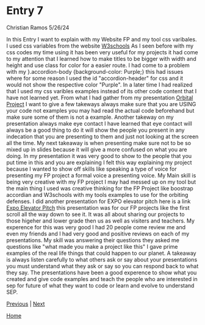 # Entry 7
Christian Ramos 5/26/24

In this Entry I want to explain with my Website FP and my tool css varibales. I used css variables from the website [W3schools](https://www.w3schools.com/css/css3_variables.asp)
As I seen before with my css codes my time using it has been very useful for my projects
it had come to my attention that I learned how to make titles to be bigger with width and height and use class for color for a easier route.
I had come to a problem with my }.accordion-body {background-color: Purple;} this had issues where for some reason I used the id "accordion-header" for css 
and it would not show the respective color "Purple". In a later time I had realized that I used my css varibles examples instead of its other code content that I have not learned yet.
From what I had gather from my presentation [Orbital Project](https://docs.google.com/presentation/d/1MgE5ckvnCsYslvEMAnhBOeX_9cTfN4FIWmho8_3ozSo/edit#slide=id.g2ddf232b3b4_0_0) 
I want to give a few takeways always make sure that you are USING your code not examples you may had read the actual code beforehand but make sure some of them is not a example. 
Another takeway on my presentation always make eye contact I have learned that eye contact will always be a good thing to do 
it will show the people you present in any indecation that you are presenting to them and just not looking at the screen all the time.
My next takeaway is when presenting make sure not to be so mixed up in slides because it will give a more confused on what you are doing. 
In my presentation it was very good to show to the people that you put time in this and you are explaining I felt this way explaining my project because I wanted to show off skills like
speaking a type of voice for presenting my FP project a formal voice a presenting voice. My Main skill is being very creative with my FP project I may had messed up on my tool
but the main thing I used was creative thinking for the FP Project like boostrap accordian and W3schools with my tools examples to use for the orbiting defenses.
I did another presentation for EXPO elevator pitch here is a link [Expo Elevator Pitch](https://docs.google.com/document/d/1noPdI-D3wfKnJr9Kn_khtRJILvSFmbQqFh1uZ8sdusQ/edit) 
this presentation was for our FP projects like the first scroll all the way down to see it.
It was all about sharing our projects to those higeher and lower grade then us as well as visiters and teachers.
My experence for this was very good I had 20 people come review me and even my friends and I had very good and positive reviews on each of my presentations.
My skill was answering their questions they asked me questions like "what made you make a project like this" I gave prime examples of the real life things that could happen to our 
planet.
A takeaway is always listen carefully to what others ask or say about your presentations you must understand what they ask or say so you can respond back to what they say.
The presentations have been a good experence to show what you created and give code examples and teach the people who are interested in sep for future of what they want to code or learn and evolve to understand SEP.


[Previous](entry06.md) | [Next](entry08.md)

[Home](../README.md)
